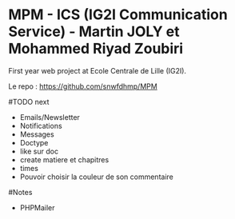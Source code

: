 # MPM - ICS (IG2I Communication Service) - Martin JOLY et Mohammed Riyad Zoubiri

First year web project at Ecole Centrale de Lille (IG2I).

Le repo : https://github.com/snwfdhmp/MPM

#TODO next

- Emails/Newsletter
- Notifications
- Messages
- Doctype
- like sur doc
- create matiere et chapitres
- times
- Pouvoir choisir la couleur de son commentaire

#Notes

- PHPMailer